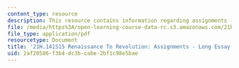 ```yaml
---
content_type: resource
description: This resource contains information regarding assignments - long essay.
file: /media/https%3A/open-learning-course-data-rc.s3.amazonaws.com/21h-141-renaissance-to-revolution-europe-1300-1800-spring-2015/2af20586f3b4dc3bcabe2bf1c98e5bae_MIT21H_141S15_LongEssay.pdf
file_type: application/pdf
resourcetype: Document
title: '21H.141S15 Renaissance To Revolution: Assignments - Long Essay'
uid: 2af20586-f3b4-dc3b-cabe-2bf1c98e5bae
---
```

